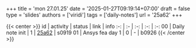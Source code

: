 +++
title = 'mon 27.01.25'
date = '2025-01-27T09:19:14+07:00'
draft = false
type = 'slides'
authors = ['viridi']
tags = ['daily-notes']
url = '25a62'
+++

{{< center >}}
id | activity | status | link | info
:-: | :- | :-: | :-: | :-:
00 | Daily note init         | 1 | [25a62](/rusn/25a62) | s0919
01 | Ansys fea day 1         | 0 | - | b0926
{{< /center >}}
